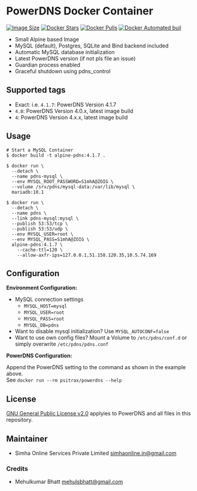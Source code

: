 # PowerDNS Docker Container

[![Image Size](https://images.microbadger.com/badges/image/psitrax/powerdns.svg)](https://microbadger.com/images/psitrax/powerdns)
[![Docker Stars](https://img.shields.io/docker/stars/psitrax/powerdns.svg)](https://hub.docker.com/r/psitrax/powerdns/)
[![Docker Pulls](https://img.shields.io/docker/pulls/psitrax/powerdns.svg)](https://hub.docker.com/r/psitrax/powerdns/)
[![Docker Automated buil](https://img.shields.io/docker/automated/psitrax/powerdns.svg)](https://hub.docker.com/r/psitrax/powerdns/)

* Small Alpine based Image
* MySQL (default), Postgres, SQLite and Bind backend included
* Automatic MySQL database initialization
* Latest PowerDNS version (if not pls file an issue)
* Guardian process enabled
* Graceful shutdown using pdns_control

## Supported tags

* Exact: i.e. `4.1.7`: PowerDNS Version 4.1.7
* `4.0`: PowerDNS Version 4.0.x, latest image build
* `4`: PowerDNS Version 4.x.x, latest image build

## Usage

```shell
# Start a MySQL Container
$ docker build -t alpine-pdns:4.1.7 .

$ docker run \
  --detach \
  --name pdns-mysql \
  --env MYSQL_ROOT_PASSWORD=S1mhA@ZOIG \
  --volume /srv/pdns/mysql-data:/var/lib/mysql \
  mariadb:10.1
  
$ docker run \
  --detach \
  --name pdns \
  --link pdns-mysql:mysql \
  --publish 53:53/tcp \
  --publish 53:53/udp \
  --env MYSQL_USER=root \
  --env MYSQL_PASS=S1mhA@ZOIG \
  alpine-pdns:4.1.7 \
    --cache-ttl=120 \
    --allow-axfr-ips=127.0.0.1,51.158.120.35,10.5.74.169
```

## Configuration

**Environment Configuration:**

* MySQL connection settings
  * `MYSQL_HOST=mysql`
  * `MYSQL_USER=root`
  * `MYSQL_PASS=root`
  * `MYSQL_DB=pdns`
* Want to disable mysql initialization? Use `MYSQL_AUTOCONF=false`
* Want to use own config files? Mount a Volume to `/etc/pdns/conf.d` or simply overwrite `/etc/pdns/pdns.conf`

**PowerDNS Configuration:**

Append the PowerDNS setting to the command as shown in the example above.  
See `docker run --rm psitrax/powerdns --help`


## License

[GNU General Public License v2.0](https://github.com/PowerDNS/pdns/blob/master/COPYING) applyies to PowerDNS and all files in this repository.


## Maintainer

* Simha Online Services Private Limited <simhaonline.in@gmail.com>

### Credits

* Mehulkumar Bhatt <mehulsbhatt@gmail.com>
